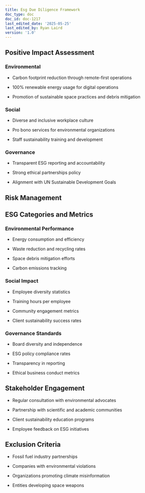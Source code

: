 ```yaml
---
title: Esg Due Diligence Framework
doc_type: doc
doc_id: doc-1217
last_edited_date: '2025-05-25'
last_edited_by: Ryan Laird
version: '1.0'
---
```


## Positive Impact Assessment

### Environmental

- Carbon footprint reduction through remote-first operations

- 100% renewable energy usage for digital operations

- Promotion of sustainable space practices and debris mitigation

### Social

- Diverse and inclusive workplace culture

- Pro bono services for environmental organizations

- Staff sustainability training and development

### Governance

- Transparent ESG reporting and accountability

- Strong ethical partnerships policy

- Alignment with UN Sustainable Development Goals

## Risk Management

<!-- Unsupported block type: toggle -->

<!-- Unsupported block type: toggle -->

<!-- Unsupported block type: toggle -->

## ESG Categories and Metrics

### Environmental Performance

- Energy consumption and efficiency

- Waste reduction and recycling rates

- Space debris mitigation efforts

- Carbon emissions tracking

### Social Impact

- Employee diversity statistics

- Training hours per employee

- Community engagement metrics

- Client sustainability success rates

### Governance Standards

- Board diversity and independence

- ESG policy compliance rates

- Transparency in reporting

- Ethical business conduct metrics

<!-- Unsupported block type: callout -->

## Stakeholder Engagement

- Regular consultation with environmental advocates

- Partnership with scientific and academic communities

- Client sustainability education programs

- Employee feedback on ESG initiatives

## Exclusion Criteria

- Fossil fuel industry partnerships

- Companies with environmental violations

- Organizations promoting climate misinformation

- Entities developing space weapons
